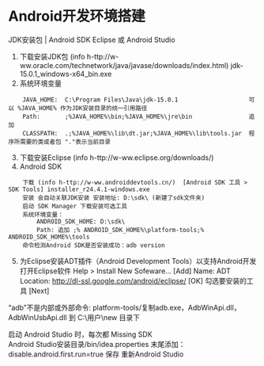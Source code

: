 # Android开发环境搭建

JDK安装包 | Android SDK
Eclipse 或 Android Studio



1. 下载安装JDK包 (info h-ttp://w-ww.oracle.com/technetwork/java/javase/downloads/index.html) jdk-15.0.1_windows-x64_bin.exe  
2. 系统环境变量 
```
    JAVA_HOME:  C:\Program Files\Java\jdk-15.0.1                    可以 %JAVA_HOME% 作为JDK安装目录的统一引用路径
    Path:       ;%JAVA_HOME%\bin;%JAVA_HOME%\jre\bin                追加 
    CLASSPATH:  .;%JAVA_HOME%\lib\dt.jar;%JAVA_HOME%\lib\tools.jar  程序所需要的类或者包 "."表示当前目录
```
3. 下载安装Eclipse (info h-ttp://w-ww.eclipse.org/downloads/)
4. Android SDK  
```
    下载 (info h-ttp://w-ww.androiddevtools.cn/)  [Android SDK 工具 > SDK Tools] installer_r24.4.1-windows.exe
    安装 会自动关联JDK安装 安装地址: D:\sdk\ (新建了sdk文件夹)
    启动 SDK Manager 下载安装可选工具
    系统环境变量：
        ANDROID_SDK_HOME: D:\sdk\
        Path: 追加 ;% ANDROID_SDK_HOME%\platform-tools;% ANDROID_SDK_HOME%\tools
    命令检测Android SDK是否安装成功：adb version
```       
    
5. 为Eclipse安装ADT插件（Android Development Tools）以支持Android开发
    打开Eclipse软件
    Help > Install New Sofeware...
    [Add]  Name: ADT  Location: http://dl-ssl.google.com/android/eclipse/  [OK]
    勾选要安装的工具 [Next]

“adb”不是内部或外部命令: 
platform-tools/复制adb.exe，AdbWinApi.dll，AdbWinUsbApi.dll 到 C:\用户\new 目录下

启动 Android Studio 时，每次都 Missing SDK    
Android Studio安装目录/bin/idea.properties 末尾添加： disable.android.first.run=true 保存 重新Android Studio